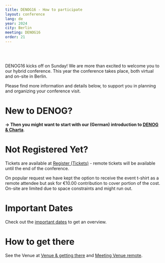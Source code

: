 ```yaml
---
title: DENOG16 - How to participate
layout: conference
lang: de
year: 2024
city: Berlin
meeting: DENOG16
order: 21
---
```


<br />
<br />

DENOG16 kicks off on Sunday! We are more than excited to welcome you to our hybrid conference. This year the conference takes place, both virtual and on-site in Berlin.

Please find more information and details below, to support you in planning and organizing your conference visit.

# New to DENOG? 
<b>-> Then you might want to start with our (German) introduction to <a href="denoginfo.html">DENOG & Charta</a></b>. 

# Not Registered Yet?
Tickets are available at <a href="tickets.html">Register (Tickets)</a> - remote tickets will be available until the end of the conference. 

On popular request we have kept the option to receive the event t-shirt as a remote attendee but ask for €10.00 contribution to cover portion of the cost. On-site are limited due to space constraints and might run out. 

<!-- There also might be some last minute workshop slots <a href="workshop_registration.html">Workshop Registration</a>.  -->

# Important Dates
Check out the <a href="important_dates.html">important dates</a> to get an overview. 

# How to get there
See the Venue at <a href="venue.html">Venue & getting there</a> and <a href="venueremote.html">Meeting Venue remote</a>. 

<!-- TODO
# Hygiene Concept
We ask that everyone tests themselves daily for COVID-19 before entering the event (home/hotel).
For your convenience, we will hand out COVID-19 self-tests for all days to each participant at the info point on arrival.

Be responsible and stay home if you feel sick! 

# Agenda & Workshops
See our <a href="agenda.html">Agenda</a>.<br /> 

# Livestream & Presentations
The Livestream will be in Venueless this year. Please register for the free conference ticket (or buy a corporate ticket if you like to support DENOG e.V.) and join us in Venueless.

Presentations and recordings will be available on our website as soon as possible. 
Workshop Sunday will not be recorded.

We’d like to encourage you to share moments on social with #denog16!

# Socials Events
You can find our <a href="social.html">Social Events</a>. 

# Need Help? Have questions?
You can always reach out to us, find our contact <a href="eventsupport.html">Event Support on-site</a>.  --> 


